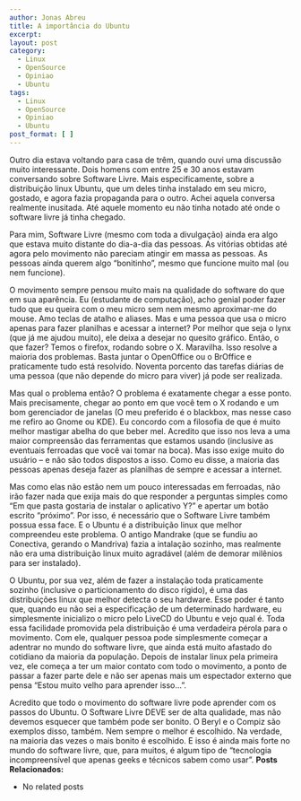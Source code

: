 ```yaml
---
author: Jonas Abreu
title: A importância do Ubuntu
excerpt:
layout: post
category:
  - Linux
  - OpenSource
  - Opiniao
  - Ubuntu
tags:
  - Linux
  - OpenSource
  - Opiniao
  - Ubuntu
post_format: [ ]
---
```

Outro dia estava voltando para casa de trêm, quando ouvi uma discussão muito interessante. Dois homens com entre 25 e 30 anos estavam conversando sobre Software Livre. Mais especificamente, sobre a distribuição linux Ubuntu, que um deles tinha instalado em seu micro, gostado, e agora fazia propaganda para o outro. Achei aquela conversa realmente inusitada. Até aquele momento eu não tinha notado até onde o software livre já tinha chegado.

Para mim, Software Livre (mesmo com toda a divulgação) ainda era algo que estava muito distante do dia-a-dia das pessoas. As vitórias obtidas até agora pelo movimento não pareciam atingir em massa as pessoas. As pessoas ainda querem algo “bonitinho”, mesmo que funcione muito mal (ou nem funcione).

O movimento sempre pensou muito mais na qualidade do software do que em sua aparência. Eu (estudante de computação), acho genial poder fazer tudo que eu queira com o meu micro sem nem mesmo aproximar-me do mouse. Amo teclas de atalho e aliases. Mas e uma pessoa que usa o micro apenas para fazer planilhas e acessar a internet? Por melhor que seja o lynx (que já me ajudou muito), ele deixa a desejar no quesito gráfico. Então, o que fazer? Temos o firefox, rodando sobre o X. Maravilha. Isso resolve a maioria dos problemas. Basta juntar o OpenOffice ou o BrOffice e praticamente tudo está resolvido. Noventa porcento das tarefas diárias de uma pessoa (que não depende do micro para viver) já pode ser realizada.

Mas qual o problema então? O problema é exatamente chegar a esse ponto. Mais precisamente, chegar ao ponto em que você tem o X rodando e um bom gerenciador de janelas (O meu preferido é o blackbox, mas nesse caso me refiro ao Gnome ou KDE). Eu concordo com a filosofia de que é muito melhor mastigar abelha do que beber mel. Acredito que isso nos leva a uma maior compreensão das ferramentas que estamos usando (inclusive as eventuais ferroadas que você vai tomar na boca). Mas isso exige muito do usuário – e não são todos dispostos a isso. Como eu disse, a maioria das pessoas apenas deseja fazer as planilhas de sempre e acessar a internet.

Mas como elas não estão nem um pouco interessadas em ferroadas, não irão fazer nada que exija mais do que responder a perguntas simples como “Em que pasta gostaria de instalar o aplicativo Y?” e apertar um botão escrito “próximo”. Por isso, é necessário que o Software Livre também possua essa face. E o Ubuntu é a distribuição linux que melhor compreendeu este problema. O antigo Mandrake (que se fundiu ao Conectiva, gerando o Mandriva) fazia a intalação sozinho, mas realmente não era uma distribuição linux muito agradável (além de demorar milênios para ser instalado).

O Ubuntu, por sua vez, além de fazer a instalação toda praticamente sozinho (inclusive o particionamento do disco rígido), é uma das distribuições linux que melhor detecta o seu hardware. Esse poder é tanto que, quando eu não sei a especificação de um determinado hardware, eu simplesmente inicializo o micro pelo LiveCD do Ubuntu e vejo qual é. Toda essa facilidade promovida pela distribuição é uma verdadeira pérola para o movimento. Com ele, qualquer pessoa pode simplesmente começar a adentrar no mundo do software livre, que ainda está muito afastado do cotidiano da maioria da população. Depois de instalar linux pela primeira vez, ele começa a ter um maior contato com todo o movimento, a ponto de passar a fazer parte dele e não ser apenas mais um espectador externo que pensa “Estou muito velho para aprender isso…”.

Acredito que todo o movimento do software livre pode aprender com os passos do Ubuntu. O Software Livre DEVE ser de alta qualidade, mas não devemos esquecer que também pode ser bonito. O Beryl e o Compiz são exemplos disso, também. Nem sempre o melhor é escolhido. Na verdade, na maioria das vezes o mais bonito é escolhido. E isso é ainda mais forte no mundo do software livre, que, para muitos, é algum tipo de “tecnologia incompreensível que apenas geeks e técnicos sabem como usar”. 
**Posts Relacionados:** 
*   No related posts

















